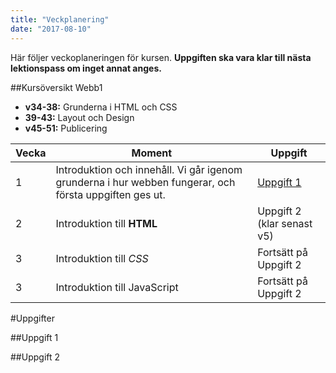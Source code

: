 ```yaml
---
title: "Veckplanering"
date: "2017-08-10"
---
```


Här följer veckoplaneringen för kursen. **Uppgiften ska vara klar till nästa lektionspass om inget annat anges.**

##Kursöversikt Webb1

- **v34-38:** Grunderna i HTML och CSS
- **39-43:** Layout och Design
- **v45-51:** Publicering

| Vecka | Moment                                                                                                 | Uppgift                                |
| ----- | ------------------------------------------------------------------------------------------------------ | -------------------------------------- |
| 1     | Introduktion och innehåll. Vi går igenom grunderna i hur webben fungerar, och första uppgiften ges ut. | [Uppgift 1](/webbutveckling1/uppgift1) |
| 2     | Introduktion till **HTML**                                                                             | Uppgift 2 (klar senast v5)             |
| 3     | Introduktion till _CSS_                                                                                | Fortsätt på Uppgift 2                  |
| 3     | Introduktion till JavaScript                                                                           | Fortsätt på Uppgift 2                  |

#Uppgifter

##Uppgift 1

##Uppgift 2
